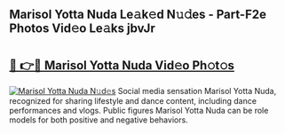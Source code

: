 ## Marisol Yotta Nuda Le𝚊k𝚎d N𝚞𝚍es - Part-F2e Photos Vid𝚎o Le𝚊ks jbvJr

# <h2><a href="http://fbd961.evod.top/?m=Marisol+Yotta+Nuda">🔗 👉🔴 Marisol Yotta Nuda Vid𝚎o Ph𝚘t𝚘s</a></h2>

[![Marisol Yotta Nuda N𝚞d𝚎s](https://i.imgur.com/8V9OHl7.gif)](http://fbd961.evod.top/?m=Marisol+Yotta+Nuda)
Social media sensation Marisol Yotta Nuda, recognized for sharing lifestyle and dance content, including dance performances and vlogs. Public figures Marisol Yotta Nuda can be role models for both positive and negative behaviors. 
